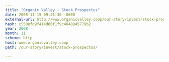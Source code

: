 ```yaml
---
title: "Organic Valley - Stock Prospectus"
date: 2008-11-15 09:41:30 -0600
external-url: http://www.organicvalley.coop/our-story/invest/stock-prospectus/
hash: c550efd9f414d86f1f9c4048945779b2
year: 2008
month: 11
scheme: http
host: www.organicvalley.coop
path: /our-story/invest/stock-prospectus/

---
```



